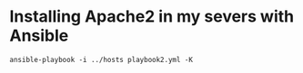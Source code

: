 # Installing Apache2 in my severs with Ansible

```ansible-playbook -i ../hosts playbook2.yml -K```
